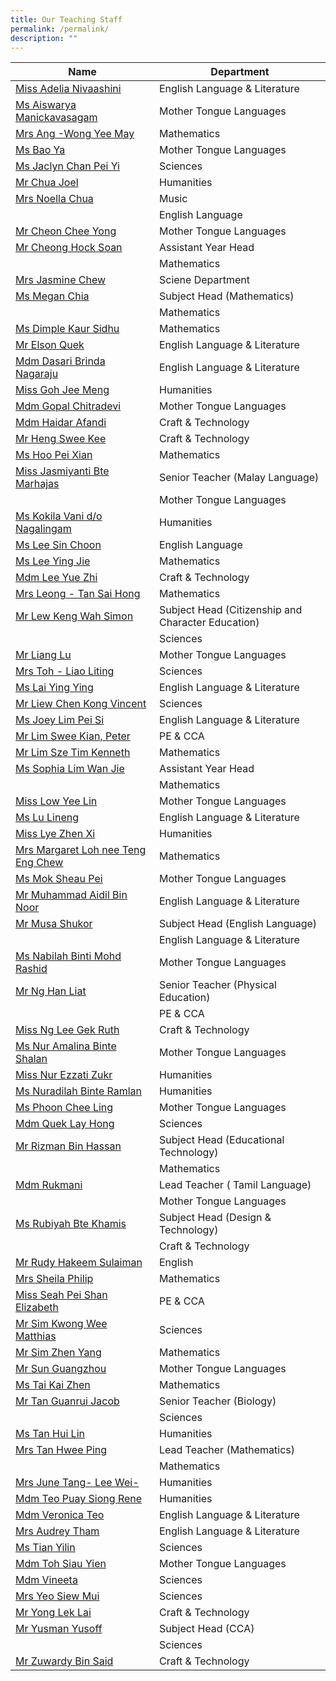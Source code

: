 ```yaml
---
title: Our Teaching Staff
permalink: /permalink/
description: ""
---
```


| Name | Department | 
| --------------- | --------------- |
| [Miss Adelia Nivaashini](mailto:nivaashini@cwss.moe.edu.sg)|	English Language & Literature  |
|[Ms Aiswarya Manickavasagam](mailto:aiswarya@cwss.moe.edu.sg) 	 |Mother Tongue Languages|
|[Mrs Ang -Wong Yee May](mailto:wong.yeemay@cwss.moe.edu.sg) 	|Mathematics |
| [Ms Bao Ya](mailto:bao.ya@cwss.moe.edu.sg)	|Mother Tongue Languages |
| [Ms Jaclyn Chan Pei Yi](mailto:jaclyn.chanpeiyi@cwss.moe.edu.sg)	|Sciences |
|[Mr Chua Joel](mailto:joel.chua@cwss.moe.edu.sg) 	 |Humanities|
 |[Mrs Noella Chua](mailto:noella.yee@cwss.moe.edu.sg)	|Music|
|	|English Language |
 |[Mr Cheon Chee Yong](mailto:cheon.cheeyong@cwss.moe.edu.sg)|	Mother Tongue Languages |
 |[Mr Cheong Hock Soan](mailto:cheong.hocksoan@cwss.moe.edu.sg)|	Assistant Year Head|
|	|Mathematics |
|[Mrs Jasmine Chew](mailto:jasmine.chew@cwss.moe.edu.sg)|	Sciene Department |
|[Ms Megan Chia](mailto:megan.chia@cwss.moe.edu.sg)|	 Subject Head (Mathematics) |
|	|Mathematics|
|[Ms Dimple Kaur Sidhu](mailto:dimple.kaur@cwss.moe.edu.sg)|	 Mathematics|
|[Mr Elson Quek](mailto:elson.quek@cwss.moe.edu.sg) 	|English Language & Literature |
|[Mdm Dasari Brinda Nagaraju](mailto:brinda@cwss.moe.edu.sg) 	|English Language & Literature |
 |[Miss Goh Jee Meng](mailto:goh.jeemeng@cwss.moe.edu.sg)	|Humanities |
 |[Mdm Gopal Chitradevi](mailto:gopal.chitradevi@cwss.moe.edu.sg)	| Mother Tongue Languages|
|[Mdm Haidar Afandi](mailto:)	|Craft & Technology  |
| [Mr Heng Swee Kee](mailto:heng.sweekee@cwss.moe.edu.sg)	|Craft & Technology |
| [Ms Hoo Pei Xian](mailto:hoo.peixian@cwss.moe.edu.sg)|	Mathematics |
| [Miss Jasmiyanti Bte Marhajas](mailto:jasmiyanti.marhajas@cwss.moe.edu.sg)	| Senior Teacher (Malay Language) |
|     |Mother Tongue Languages|
|[Ms Kokila Vani d/o Nagalingam](mailto:kokila.vani@cwss.moe.edu.sg) 	|Humanities |
|[Ms Lee Sin Choon](mailto:lee.sinchoon@cwss.moe.edu.sg) 	| English Language|
| [Ms Lee Ying Jie](mailto:lee.yingjie@cwss.moe.edu.sg)|	Mathematics |
| [Mdm Lee Yue Zhi](mailto:lee.yuezhi@cwss.moe.edu.sg) 	| Craft & Technology| 
 | [Mrs Leong - Tan Sai Hong](mailto:leong.saihong@cwss.moe.edu.sg)| 	Mathematics | 
|  [Mr Lew Keng Wah Simon](mailto:simon.lew@cwss.moe.edu.sg)| 	Subject Head (Citizenship and Character Education) | 
| 	| Sciences| 
| [Mr Liang Lu](mailto:liang.lu@cwss.moe.edu.sg) 	| Mother Tongue Languages | 
|  [Mrs Toh - Liao Liting](mailto:liao.liting@cwss.moe.edu.sg)	| Sciences | 
| [Ms Lai Ying Ying](mailto:lai.yingying@cwss.moe.edu.sg)| 	 English Language & Literature| 
 | [Mr Liew Chen Kong Vincent](mailto:liew.chenkong@cwss.moe.edu.sg)| 	 Sciences| 
 | [Ms Joey Lim Pei Si](mailto:joeylim.peisi@cwss.moe.edu.sg)	| English Language & Literature | 
| [Mr Lim Swee Kian, Peter](mailto:peter.lim@cwss.moe.edu.sg) 	| PE & CCA | 
 | [Mr Lim Sze Tim Kenneth](mailto:kenneth.lim@cwss.moe.edu.sg)| 	 Mathematics| 
|  [Ms Sophia Lim Wan Jie](mailto:sophia.lim@cwss.moe.edu.sg)	|  Assistant Year Head| 
| 	| Mathematics  | 
| [Miss Low Yee Lin](mailto:low.yeelin@cwss.moe.edu.sg)	| Mother Tongue Languages | 
| [Ms Lu Lineng](mailto:lu.lineng@cwss.moe.edu.sg) 	| English Language & Literature | 
 | [Miss Lye Zhen Xi](mailto:lye.zhenxi@cwss.moe.edu.sg)	| Humanities|  
 | [Mrs Margaret Loh nee Teng Eng Chew](mailto:margaret.loh@cwss.moe.edu.sg)| 	Mathematics | 
 | [Ms Mok Sheau Pei](mailto:mok.sheaupei@cwss.moe.edu.sg)	| Mother Tongue Languages| 
 | [Mr Muhammad Aidil Bin Noor](mailto:aidil.noor@cwss.moe.edu.sg)	| English Language & Literature| 
| [Mr Musa Shukor](mailto:musa.shukor@cwss.moe.edu.sg) 	|  Subject Head (English Language) | 
| 	| English Language & Literature| 
 | [Ms Nabilah Binti Mohd Rashid](mailto:nabilah@cwss.moe.edu.sg)	|  Mother Tongue Languages| 
|  [Mr Ng Han Liat](mailto:ng.hanliat@cwss.moe.edu.sg)	| Senior Teacher (Physical Education) | 
| 	| PE & CCA| 
| [Miss Ng Lee Gek Ruth](mailto:ruth.ng@cwss.moe.edu.sg) 	| Craft & Technology | 
| [Ms Nur Amalina Binte Shalan](mailto:nuramalina.shalan@cwss.moe.edu.sg) 	|  Mother Tongue Languages| 
| [Miss Nur Ezzati Zukr](mailto:nurezzati@cwss.moe.edu.sg)  	| Humanities  | 
|  [Ms Nuradilah Binte Ramlan](mailto:nuradilah.ramlan@cwss.moe.edu.sg)	| Humanities | 
 | [Ms Phoon Chee Ling](mailto:phoon.cheeling@cwss.moe.edu.sg)	| Mother Tongue Languages | 
  | [Mdm Quek Lay Hong](mailto:quek.layhong@cwss.moe.edu.sg) | 	Sciences  | 
  | [Mr Rizman Bin Hassan](mailto:rizman.hassan@cwss.moe.edu.sg)	 | Subject Head (Educational Technology)  | 
 | 	 | Mathematics  | 
 | [Mdm Rukmani](mailto:rukmani@cwss.moe.edu.sg) 	 | Lead Teacher ( Tamil Language)  | 
 | 	 | Mother Tongue Languages  | 
 | [Ms Rubiyah Bte Khamis](mailto:rubiyah.khamis@cwss.moe.edu.sg) 	 |  Subject Head (Design & Technology)  | 
 | 	 | Craft & Technology | 
 | [Mr Rudy Hakeem Sulaiman](mailto:rudyhakeem.sulaiman@cwss.moe.edu.sg) 	 | English  | 
 |  [Mrs Sheila Philip](mailto:sheila.philip@cwss.moe.edu.sg)	 |  Mathematics | 
  | [Miss Seah Pei Shan Elizabeth](mailto:elizabeth.seah@cwss.moe.edu.sg)	  | PE & CCA | 
  | [Mr Sim Kwong Wee Matthias](mailto:matthias.sim@cwss.moe.edu.sg)	  | Sciences | 
  | [Mr Sim Zhen Yang](mailto:christopher.sim@cwss.moe.edu.sg)	 | Mathematics  | 
 | [Mr Sun Guangzhou](mailto:sun.guangzhou@cwss.moe.edu.sg) 	 | Mother Tongue Languages  | 
  | [Ms Tai Kai Zhen](mailto:tai.kaizhen@cwss.moe.edu.sg)	  | Mathematics | 
 | [Mr Tan Guanrui Jacob](mailto:jacob.tan@cwss.moe.edu.sg) 	 | Senior Teacher (Biology)  | 
 | 	 | Sciences  | 
 | [Ms Tan Hui Lin](mailto:tan.huilin@cwss.moe.edu.sg)  | 	 Humanities  | 
  | [Mrs Tan Hwee Ping](mailto:tan.hweeping@cwss.moe.edu.sg)	 | Lead Teacher (Mathematics)  | 
 | 	 | Mathematics  | 
  | [Mrs June Tang- Lee Wei-](mailto:june.tang@cwss.moe.edu.sg) 	 | Humanities  | 
 | [Mdm Teo Puay Siong Rene](mailto:rene.teopuaysiong@cwss.moe.edu.sg) 	 | Humanities   | 
 | [Mdm Veronica Teo](mailto:veronica.teo@cwss.moe.edu.sg)	 | English Language & Literature   | 
  | [Mrs Audrey Tham](mailto:audrey.tham@cwss.moe.edu.sg)	 | English Language & Literature  | 
  |  [Ms Tian Yilin](mailto:tian.yilin@cwss.moe.edu.sg)	 | Sciences   | 
  | [Mdm Toh Siau Yien](mailto:toh.siauyien@cwss.moe.edu.sg) 	 |  Mother Tongue Languages  | 
  | [Mdm Vineeta](mailto:vineeta@cwss.moe.edu.sg)	 |  Sciences | 
 |  [Mrs Yeo Siew Mui](mailto:yeo.siewmui@cwss.moe.edu.sg) | 	 Sciences | 
 | [Mr Yong Lek Lai](mailto:yong.leklai@cwss.moe.edu.sg)	 |  Craft & Technology | 
 |  [Mr Yusman Yusoff](mailto:muhammad.yusman@cwss.moe.edu.sg)	 | Subject Head (CCA)  | 
 | 	 | Sciences  | 
 | [Mr Zuwardy Bin Said](mailto:zuwardy.said@cwss.moe.edu.sg) 	  | Craft & Technology |
